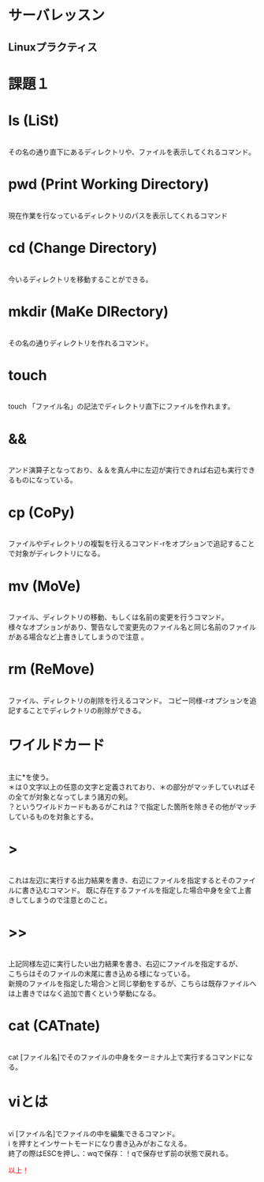 # サーバレッスン
Linuxプラクティス
-----------------
# 課題１
# ls (LiSt)
<br>その名の通り直下にあるディレクトリや、ファイルを表示してくれるコマンド。

# pwd (Print Working Directory)
<br>現在作業を行なっているディレクトリのパスを表示してくれるコマンド

# cd (Change Directory)
<br>今いるディレクトリを移動することができる。

# mkdir (MaKe DIRectory)
<br>その名の通りディレクトリを作れるコマンド。

# touch
<br>touch 「ファイル名」の記法でディレクトリ直下にファイルを作れます。

# &&
<br>アンド演算子となっており、＆＆を真ん中に左辺が実行できれば右辺も実行できるものになっている。

# cp (CoPy)
<br>ファイルやディレクトリの複製を行えるコマンド-rをオプションで追記することで対象がディレクトリになる。

# mv (MoVe)
<br>ファイル、ディレクトリの移動、もしくは名前の変更を行うコマンド。
<br>様々なオプションがあり、警告なしで変更先のファイル名と同じ名前のファイルがある場合など上書きしてしまうので注意
。

# rm (ReMove)
<br>ファイル、ディレクトリの削除を行えるコマンド。
コピー同様-rオプションを追記することでディレクトリの削除ができる。

# ワイルドカード
<br>主に*を使う。
<br>＊は０文字以上の任意の文字と定義されており、＊の部分がマッチしていればその全てが対象となってしまう諸刃の剣。
<br>
？というワイルドカードもあるがこれは？で指定した箇所を除きその他がマッチしているものを対象とする。
<br>
# >
<br>これは左辺に実行する出力結果を書き、右辺にファイルを指定するとそのファイルに書き込むコマンド。
既に存在するファイルを指定した場合中身を全て上書きしてしまうので注意とのこと。

# >>
<br>上記同様左辺に実行したい出力結果を書き、右辺にファイルを指定するが、
<br>こちらはそのファイルの末尾に書き込める様になっている。
<br>新規のファイルを指定した場合＞と同じ挙動をするが、こちらは既存ファイルへは上書きではなく追加で書くという挙動になる。

# cat (CATnate)
<br>cat [ファイル名]でそのファイルの中身をターミナル上で実行するコマンドになる。

# viとは
<br>vi [ファイル名]でファイルの中を編集できるコマンド。
<br>i を押すとインサートモードになり書き込みがおこなえる。
<br>終了の際はESCを押し、：wqで保存：！qで保存せず前の状態で戻れる。

<font color="Red">以上！</font>
